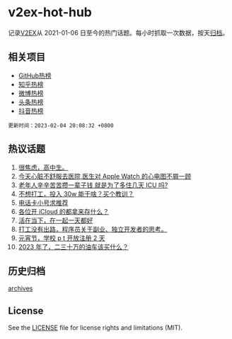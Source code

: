 # v2ex-hot-hub

 记录[V2EX](https://www.v2ex.com/)从 2021-01-06 日至今的热门话题。每小时抓取一次数据，按天[归档](archives)。
 
 ## 相关项目

- [GitHub热榜](https://github.com/it985/github-hot-hub)
- [知乎热榜](https://github.com/it985/zhihu-hot-hub)
- [微博热榜](https://github.com/it985/weibo-hot-hub)
- [头条热榜](https://github.com/it985/toutiao-hot-hub)
- [抖音热榜](https://github.com/it985/douyin-hot-hub)


 `更新时间：2023-02-04 20:08:32 +0800`

## 热议话题

1. [很焦虑，高中生。](https://www.v2ex.com/t/913073)
1. [今天心脏不舒服去医院,医生对 Apple Watch 的心电图不屑一顾](https://www.v2ex.com/t/913069)
1. [老年人辛辛苦苦攒一辈子钱 就是为了多住几天 ICU 吗?](https://www.v2ex.com/t/913080)
1. [不想打工，投入 30w 能干啥？买个教训？](https://www.v2ex.com/t/913106)
1. [电话卡小号求推荐](https://www.v2ex.com/t/913135)
1. [各位开 iCloud 的都拿来存什么？](https://www.v2ex.com/t/913094)
1. [活在当下，在一起一天都好](https://www.v2ex.com/t/913070)
1. [打工没有出路，程序员关于副业、独立开发者的思考。](https://www.v2ex.com/t/913117)
1. [元宵节，学校 p t 开放注册 2 天](https://www.v2ex.com/t/913044)
1. [2023 年了，二三十万的油车该买什么？](https://www.v2ex.com/t/913047)

## 历史归档

[archives](archives)

## License

See the [LICENSE](LICENSE) file for license rights and limitations (MIT).
